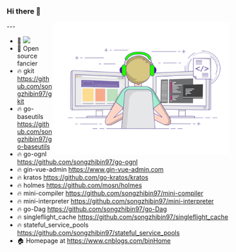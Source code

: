 ### Hi there 👋


<img align="right"  width="400px" src="./developer-github.gif"  />
---

- 🔭 [![](https://img.shields.io/badge/Golang-1E90FF?style=flat-square&logo=go&logoColor=white)](#)
- 🌱 Open source fancier
- 🔥 gkit https://github.com/songzhibin97/gkit
- 🔥 go-baseutils https://github.com/songzhibin97/go-baseutils
- 🔥 go-ognl https://github.com/songzhibin97/go-ognl
- 🔥 gin-vue-admin https://www.gin-vue-admin.com
- 🔥 kratos https://github.com/go-kratos/kratos
- 🔥 holmes https://github.com/mosn/holmes
- 🔥 mini-compiler https://github.com/songzhibin97/mini-compiler
- 🔥 mini-interpreter https://github.com/songzhibin97/mini-interpreter
- 🔥 go-Dag https://github.com/songzhibin97/go-Dag
- 🔥 singleflight_cache https://github.com/songzhibin97/singleflight_cache
- 🔥 stateful_service_pools https://github.com/songzhibin97/stateful_service_pools
- 🏠 Homepage at https://www.cnblogs.com/binHome
